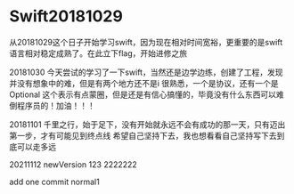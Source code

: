 # Swift20181029
从20181029这个日子开始学习swift，因为现在相对时间宽裕，更重要的是swift语言相对稳定成熟了。在此立下flag，开始进修之旅

20181030 
今天尝试的学习了一下swift，当然还是边学边练，创建了工程，发现并没有想象中的难，但是有两个地方还不是i 很熟悉，一个是协议，还有一个是Optional 这个表示有点蒙圈，但是还是有信心搞懂的，毕竟没有什么东西可以难倒程序员的！加油！！！


20181101
千里之行，始于足下，没有开始就永远不会有成功的那一天，只有迈出第一步，才有可能见到终点线
希望自己坚持下去，我也想看看自己坚持写下去到底可以走多远 

20211112  newVersion
123
2222222

add one commit normal1

